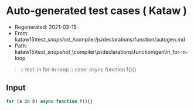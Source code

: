 # Auto-generated test cases ( Kataw )
- Regenerated: 2021-03-15
- From: kataw15\test\__snapshot__/compiler/js/declarations/function/autogen.md
- Path: kataw15\test\__snapshot__\compiler\js\declarations\function\gen\in_for-in-loop
> :: test: in for-in-loop
> :: case: async function f(){}
## Input

`````js
for (a in b) async function f(){}
`````
